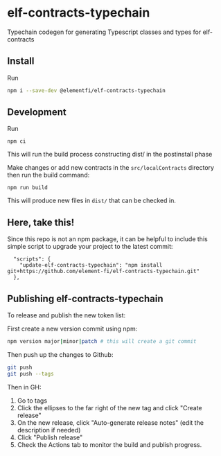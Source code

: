# elf-contracts-typechain
Typechain codegen for generating Typescript classes and types for elf-contracts



## Install
Run

``` bash
npm i --save-dev @elementfi/elf-contracts-typechain
```

## Development
Run 

```
npm ci
```

This will run the build process constructing dist/ in the postinstall phase

Make changes or add new contracts in the `src/localContracts` directory then run the build command:
```
npm run build
```

This will produce new files in `dist/` that can be checked in.

## Here, take this!
Since this repo is not an npm package, it can be helpful to include this simple script to upgrade your project to the latest commit:

```
  "scripts": {
    "update-elf-contracts-typechain": "npm install git+https://github.com/element-fi/elf-contracts-typechain.git"
  },
```

## Publishing elf-contracts-typechain
To release and publish the new token list:

First create a new version commit using npm: 
```bash
npm version major|minor|patch # this will create a git commit
```
Then push up the changes to Github:
```bash
git push
git push --tags
```

Then in GH:

1. Go to tags
2. Click the ellipses to the far right of the new tag and click "Create release"
3. On the new release, click "Auto-generate release notes" (edit the description if needed)
4. Click "Publish release"
5. Check the Actions tab to monitor the build and publish progress.
